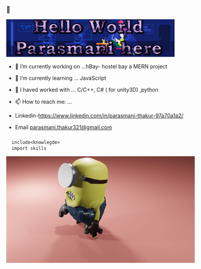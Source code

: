 ###  👋
![](https://github.com/Parasmanithakur/Parasmanithakur/blob/main/bio.gif)
- 🔭 I’m currently working on ...hBay- hostel bay a MERN project
- 🌱 I’m currently learning ... JavaScript
- 💬 I haved worked with ... C/C++, C# ( for unity3D) ,python
- 📫 How to reach me: ... 
- Linkedin-https://www.linkedin.com/in/parasmani-thakur-97a70a1a2/ 

- Email parasmani.thakur321@gmail.com
                      
### 
      include<knowlegde>
      import skills
![](https://github.com/Parasmanithakur/Parasmanithakur/blob/main/3dModel.gif)     
     
    
  
<!--
**Parasmanithakur/Parasmanithakur** is a ✨ _special_ ✨ repository because its `README.md` (this file) appears on your GitHub profile.

Here are some ideas to get you started:

- 🔭 I’m currently working on ...
- 🌱 I’m currently learning ...
- 👯 I’m looking to collaborate on ...
- 🤔 I’m looking for help with ...
 3D modeling -
   ![](https://github.com/Parasmanithakur/Parasmanithakur/blob/main/3dModel.gif)
   Game and Robotics -
   ![]

- 📫 How to reach me: ...
- 😄 Pronouns: ...
- ⚡ Fun fact: ...
-->

